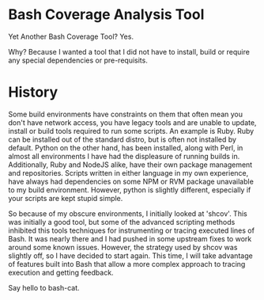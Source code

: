 Bash Coverage Analysis Tool
===========================

Yet Another Bash Coverage Tool?  Yes.

Why?  Because I wanted a tool that I did not have to install, build or require
any special dependencies or pre-requisits.

History
=======

Some build environments have constraints on them that often mean you don't have
network access, you have legacy tools and are unable to update, install or build
tools required to run some scripts.  An example is Ruby.  Ruby can be installed
out of the standard distro, but is often not installed by default.  Python on
the other hand, has been installed, along with Perl, in almost all environments
I have had the displeasure of running builds in.  Additionally, Ruby and NodeJS
alike, have their own package management and repositories.  Scripts written in
either language in my own experience, have always had dependencies on some NPM
or RVM package unavailable to my build environment.  However, python is slightly
different, especially if your scripts are kept stupid simple.

So because of my obscure environments, I initially looked at 'shcov'.  This was
initially a good tool, but some of the advanced scripting methods inhibited this
tools techniques for instrumenting or tracing executed lines of Bash.  It was
nearly there and I had pushed in some upstream fixes to work around some known
issues.  However, the strategy used by shcov was slightly off, so I have decided
to start again.  This time, I will take advantage of features built into Bash
that allow a more complex approach to tracing execution and getting feedback.

Say hello to bash-cat.
